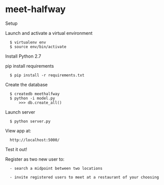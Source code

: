 # meet-halfway

Setup

   Launch and activate a virtual environment

      $ virtualenv env
      $ source env/bin/activate

   Install Python 2.7

   pip install requirements
        
      $ pip install -r requirements.txt

   Create the database

      $ createdb meethalfway
      $ python -i model.py
          >>> db.create_all()

   Launch server

      $ python server.py

   View app at:
    
      http://localhost:5000/

Test it out!

   Register as two new user to:
   
      - search a midpoint between two locations 
      
      - invite registered users to meet at a restaurant of your choosing

     
